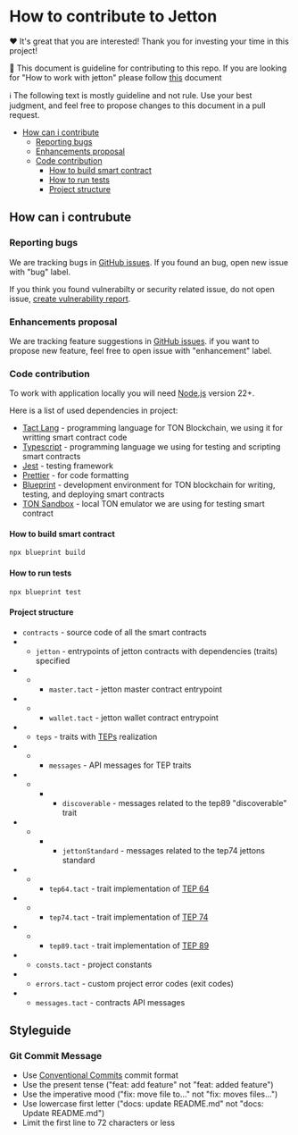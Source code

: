 # How to contribute to Jetton

❤️ It's great that you are interested! Thank you for investing your time in this project!

📖 This document is guideline for contributing to this repo. If you are looking for "How to work with jetton" please follow [this](DEVELOPMENT.md) document

ℹ️ The following text is mostly guideline and not rule. Use your best judgment, and feel free to propose changes to this document in a pull request.

-   [How can i contribute](#how-can-i-contrubute)
    -   [Reporting bugs](#reporting-bugs)
    -   [Enhancements proposal](#enhancements-proposal)
    -   [Code contribution](#code-contribution)
        -   [How to build smart contract](#how-to-build-smart-contract)
        -   [How to run tests](#how-to-run-tests)
        -   [Project structure](#project-structure)

## How can i contrubute

### Reporting bugs

We are tracking bugs in [GitHub issues](https://github.com/supadupadao/jetton/issues). If you found an bug, open new issue with "bug" label.

If you think you found vulnerabilty or security related issue, do not open issue, [create vulnerability report](https://github.com/supadupadao/jetton/security).

### Enhancements proposal

We are tracking feature suggestions in [GitHub issues](https://github.com/supadupadao/jetton/issues). if you want to propose new feature, feel free to open issue with "enhancement" label.

### Code contribution

To work with application locally you will need [Node.js](https://nodejs.org/) version 22+.

Here is a list of used dependencies in project:

-   [Tact Lang](https://tact-lang.org) - programming language for TON Blockchain, we using it for writting smart contract code
-   [Typescript](https://www.typescriptlang.org) - programming language we using for testing and scripting smart contracts
-   [Jest](https://jestjs.io) - testing framework
-   [Prettier](https://prettier.io) - for code formatting
-   [Blueprint](https://github.com/ton-org/blueprint) - development environment for TON blockchain for writing, testing, and deploying smart contracts
-   [TON Sandbox](https://github.com/ton-org/sandbox) - local TON emulator we are using for testing smart contract

#### How to build smart contract

```sh
npx blueprint build
```

#### How to run tests

```sh
npx blueprint test
```

#### Project structure

-   `contracts` - source code of all the smart contracts
-   -   `jetton` - entrypoints of jetton contracts with dependencies (traits) specified
-   -   -   `master.tact` - jetton master contract entrypoint
-   -   -   `wallet.tact` - jetton wallet contract entrypoint
-   -   `teps` - traits with [TEPs](https://github.com/ton-blockchain/TEPs/) realization
-   -   -   `messages` - API messages for TEP traits
-   -   -   -   `discoverable` - messages related to the tep89 "discoverable" trait
-   -   -   -   `jettonStandard` - messages related to the tep74 jettons standard
-   -   -   `tep64.tact` - trait implementation of [TEP 64](https://github.com/ton-blockchain/TEPs/blob/master/text/0064-token-data-standard.md)
-   -   -   `tep74.tact` - trait implementation of [TEP 74](https://github.com/ton-blockchain/TEPs/blob/master/text/0074-jettons-standard.md)
-   -   -   `tep89.tact` - trait implementation of [TEP 89](https://github.com/ton-blockchain/TEPs/blob/master/text/0089-jetton-wallet-discovery.md)
-   -   `consts.tact` - project constants
-   -   `errors.tact` - custom project error codes (exit codes)
-   -   `messages.tact` - contracts API messages

## Styleguide

### Git Commit Message

-   Use [Conventional Commits](https://www.conventionalcommits.org/en/v1.0.0/) commit format
-   Use the present tense ("feat: add feature" not "feat: added feature")
-   Use the imperative mood ("fix: move file to..." not "fix: moves files...")
-   Use lowercase first letter ("docs: update README.md" not "docs: Update README.md")
-   Limit the first line to 72 characters or less
